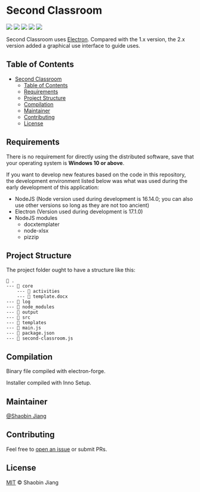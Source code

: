 # Second Classroom

![](https://shields.io/badge/Version-2.1.0-brightgreen.svg?style=plastic) ![](https://shields.io/badge/License-MIT-informational.svg?style=plastic) ![](https://shields.io/badge/System->=Windows_10-critical.svg?style=plastic) ![](https://shields.io/badge/Node_Version-16.14.0-orange.svg?style=plastic) ![](https://shields.io/badge/Electron_Version-17.1.0-orange.svg?style=plastic) 

Second Classroom uses [Electron](https://www.electronjs.org/). Compared with the 1.x version, the 2.x version added a graphical use interface to guide uses.

## Table of Contents

- [Second Classroom](#second-classroom)
  - [Table of Contents](#table-of-contents)
  - [Requirements](#requirements)
  - [Project Structure](#project-structure)
  - [Compilation](#compilation)
  - [Maintainer](#maintainer)
  - [Contributing](#contributing)
  - [License](#license)

## Requirements

There is no requirement for directly using the distributed software, save that your operating system is **Windows 10 or above**.

If you want to develop new features based on the code in this repository, the development environment listed below was what was used during the early development of this application:

- NodeJS (Node version used during development is 16.14.0; you can also use other versions so long as they are not too ancient)
- Electron (Version used during development is 17.1.0)
- NodeJS modules
  - docxtemplater
  - node-xlsx
  - pizzip

## Project Structure

The project folder ought to have a structure like this:

```text
📂 .
--- 📂 core
    --- 📂 activities
    --- 📄 template.docx
--- 📂 log
--- 📂 node_modules
--- 📂 output
--- 📂 src
--- 📂 templates
--- 📄 main.js
--- 📄 package.json
--- 📄 second-classroom.js
```

## Compilation

Binary file compiled with electron-forge.

Installer compiled with Inno Setup.

## Maintainer

[@Shaobin Jiang](https://github.com/Shaobin-Jiang)

## Contributing

Feel free to [open an issue](https://github.com/Shaobin-Jiang/Second-Classroom/issues/new) or submit PRs.

## License

[MIT](LICENSE) &copy; Shaobin Jiang